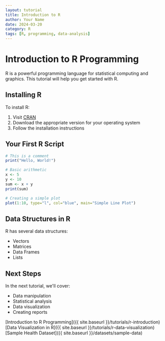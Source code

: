 ```yaml
---
layout: tutorial
title: Introduction to R
author: Your Name
date: 2024-03-20
category: R
tags: [R, programming, data-analysis]
---
```


# Introduction to R Programming

R is a powerful programming language for statistical computing and graphics. This tutorial will help you get started with R.

## Installing R

To install R:

1. Visit [CRAN](https://cran.r-project.org/)
2. Download the appropriate version for your operating system
3. Follow the installation instructions

## Your First R Script

```r
# This is a comment
print("Hello, World!")

# Basic arithmetic
x <- 5
y <- 10
sum <- x + y
print(sum)

# Creating a simple plot
plot(1:10, type="l", col="blue", main="Simple Line Plot")
```

## Data Structures in R

R has several data structures:

- Vectors
- Matrices
- Data Frames
- Lists

## Next Steps

In the next tutorial, we'll cover:
- Data manipulation
- Statistical analysis
- Data visualization
- Creating reports 

[Introduction to R Programming]({{ site.baseurl }}/tutorials/r-introduction)
[Data Visualization in R]({{ site.baseurl }}/tutorials/r-data-visualization)
[Sample Health Dataset]({{ site.baseurl }}/datasets/sample-data) 
